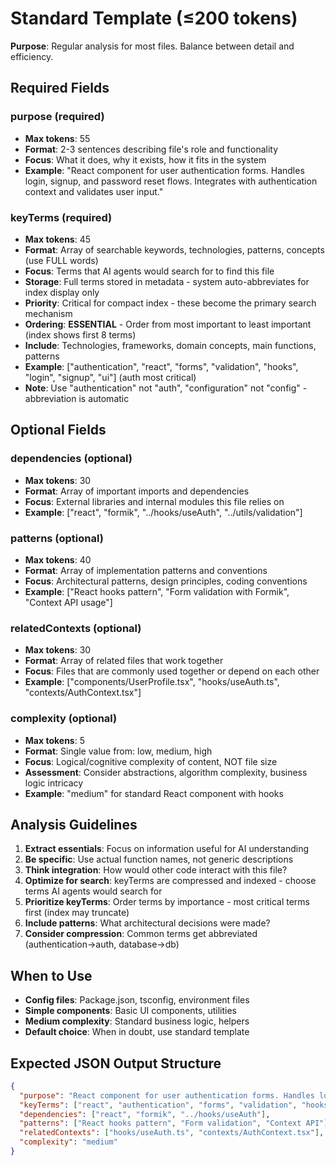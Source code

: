 # Standard Template (≤200 tokens)

**Purpose**: Regular analysis for most files. Balance between detail and efficiency.

## Required Fields

### purpose (required)
- **Max tokens**: 55
- **Format**: 2-3 sentences describing file's role and functionality
- **Focus**: What it does, why it exists, how it fits in the system
- **Example**: "React component for user authentication forms. Handles login, signup, and password reset flows. Integrates with authentication context and validates user input."

### keyTerms (required)
- **Max tokens**: 45
- **Format**: Array of searchable keywords, technologies, patterns, concepts (use FULL words)
- **Focus**: Terms that AI agents would search for to find this file
- **Storage**: Full terms stored in metadata - system auto-abbreviates for index display only
- **Priority**: Critical for compact index - these become the primary search mechanism
- **Ordering**: **ESSENTIAL** - Order from most important to least important (index shows first 8 terms)
- **Include**: Technologies, frameworks, domain concepts, main functions, patterns
- **Example**: ["authentication", "react", "forms", "validation", "hooks", "login", "signup", "ui"] (auth most critical)
- **Note**: Use "authentication" not "auth", "configuration" not "config" - abbreviation is automatic

## Optional Fields

### dependencies (optional)
- **Max tokens**: 30
- **Format**: Array of important imports and dependencies
- **Focus**: External libraries and internal modules this file relies on
- **Example**: ["react", "formik", "../hooks/useAuth", "../utils/validation"]

### patterns (optional)
- **Max tokens**: 40
- **Format**: Array of implementation patterns and conventions
- **Focus**: Architectural patterns, design principles, coding conventions
- **Example**: ["React hooks pattern", "Form validation with Formik", "Context API usage"]

### relatedContexts (optional)
- **Max tokens**: 30
- **Format**: Array of related files that work together
- **Focus**: Files that are commonly used together or depend on each other
- **Example**: ["components/UserProfile.tsx", "hooks/useAuth.ts", "contexts/AuthContext.tsx"]

### complexity (optional)
- **Max tokens**: 5
- **Format**: Single value from: low, medium, high
- **Focus**: Logical/cognitive complexity of content, NOT file size
- **Assessment**: Consider abstractions, algorithm complexity, business logic intricacy
- **Example**: "medium" for standard React component with hooks

## Analysis Guidelines

1. **Extract essentials**: Focus on information useful for AI understanding
2. **Be specific**: Use actual function names, not generic descriptions  
3. **Think integration**: How would other code interact with this file?
4. **Optimize for search**: keyTerms are compressed and indexed - choose terms AI agents would search for
5. **Prioritize keyTerms**: Order terms by importance - most critical terms first (index may truncate)
6. **Include patterns**: What architectural decisions were made?
7. **Consider compression**: Common terms get abbreviated (authentication→auth, database→db)

## When to Use
- **Config files**: Package.json, tsconfig, environment files
- **Simple components**: Basic UI components, utilities
- **Medium complexity**: Standard business logic, helpers
- **Default choice**: When in doubt, use standard template

## Expected JSON Output Structure
```json
{
  "purpose": "React component for user authentication forms. Handles login, signup, and password reset flows with validation.",
  "keyTerms": ["react", "authentication", "forms", "validation", "hooks", "login", "signup"],
  "dependencies": ["react", "formik", "../hooks/useAuth"],
  "patterns": ["React hooks pattern", "Form validation", "Context API"],
  "relatedContexts": ["hooks/useAuth.ts", "contexts/AuthContext.tsx"],
  "complexity": "medium"
}
```